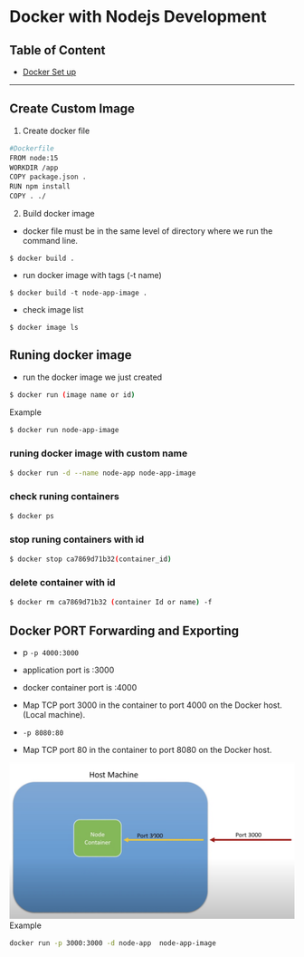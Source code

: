 # Docker with Nodejs Development

## Table of Content 

- [Docker Set up]()

---

## Create Custom Image

1. Create docker file


```sh
#Dockerfile
FROM node:15
WORKDIR /app
COPY package.json .
RUN npm install
COPY . ./
```
2. Build docker image
- docker file must be in the same level of directory where we run the command line. 
```
$ docker build .
```
- run docker image  with tags  (-t name)
```
$ docker build -t node-app-image .
```

- check image list
``` 
$ docker image ls
```

## Runing docker image 
- run the docker image we just created

```sh
$ docker run (image name or id)
```
Example
```sh
$ docker run node-app-image
```
### runing docker image with custom name

```sh
$ docker run -d --name node-app node-app-image
```

### check runing containers

```sh
$ docker ps
```

### stop runing containers with id
```sh
$ docker stop ca7869d71b32(container_id)
```

### delete container with id
```sh
$ docker rm ca7869d71b32 (container Id or name) -f
```

## Docker PORT Forwarding and Exporting

- p ``` -p 4000:3000 ```

- application port is :3000

- docker container port is :4000

- Map TCP port 3000 in the container to port 4000 on the Docker host. (Local machine).

- ```-p 8080:80```	
- Map TCP port 80 in the container to port 8080 on the Docker host.

![docker port mapping](./images/docker-port-mapping.png)
Example
```sh
docker run -p 3000:3000 -d node-app  node-app-image
```

